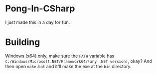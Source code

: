 # Pong-In-CSharp
I just made this in a day for fun.

# Building
Windows (x64) only, make sure the `PATH` variable has `C:/Windows/Microsoft.NET/Framework64/(any .NET version)`, okay?
And then open `make.bat` and it'll make the exe at the `bin` directory.

